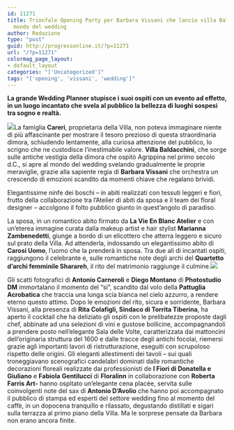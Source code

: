 ```yaml
---
id: 11271
title: Trionfale Opening Party per Barbara Vissani che lancia villa Baldacchini nel
  mondo del wedding
author: Redazione
type: "post"
guid: http://progressonline.it/?p=11271
url: "/?p=11271"
colormag_page_layout:
- default_layout
categories: "['Uncategorized']"
tags: "['opening', 'vissani', 'wedding']"
---
```


**La grande Wedding Planner stupisce i suoi ospiti con un evento ad effetto, in un luogo incantato che svela al pubblico la bellezza di luoghi sospesi tra sogno e realtà.**

![](https://progressonline.it/wp-content/uploads/2019/05/Ph.-Mariangela-Celli-Copyright-Blog-Teach-Chic-2-300x300.jpg)La famiglia **Careri**, proprietaria della Villa, non poteva immaginare niente di più affascinante per mostrare il tesoro prezioso di questa straordinaria dimora, schiudendo lentamente, alla curiosa attenzione del pubblico, lo scrigno che ne custodisce l’inestimabile valore. **Villa Baldacchini**, che sorge sulle antiche vestigia della dimora che ospitò Agrippina nel primo secolo d.C., si apre al mondo del wedding svelando gradualmente le proprie meraviglie, grazie alla sapiente regia di **Barbara Vissani** che orchestra un crescendo di emozioni scandito da momenti chiave che regalano brividi.

Elegantissime ninfe dei boschi – in abiti realizzati con tessuti leggeri e fiori, frutto della collaborazione tra l’Atelier di abiti da sposa e il team dei floral designer – accolgono il folto pubblico giunto in quest’angolo di paradiso.

La sposa, in un romantico abito firmato da **La Vie En Blanc Atelier** e con un’eterea immagine curata dalla makeup artist e hair stylist **Marianna Zambenedetti**, giunge a bordo di un elicottero che atterra leggero e sicuro sul prato della Villa. Ad attenderla, indossando un elegantissimo abito di **Carosi Uomo**, l’uomo che la prenderà in sposa. Tra due ali di incantati ospiti, raggiungono il celebrante e, sulle romantiche note degli archi del **Quartetto d’archi femminile Sharareh**, il rito del matrimonio raggiunge il culmine.![](https://progressonline.it/wp-content/uploads/2019/05/Ph.-Mariangela-Celli-Copyright-Blog-Teach-Chic-1-300x300.jpg)

Gli scatti fotografici di **Antonio Carneroli** e **Diego Montano** di **Photostudio DM** immortalano il momento del “sì”, scandito dal volo della **Pattuglia Acrobatica** che traccia una lunga scia bianca nel cielo azzurro, a rendere eterno questo attimo. Dopo le emozioni del rito, sicura e sorridente, Barbara Vissani, alla presenza di **Rita Colafigli, Sindaco di Torrita Tiberina**, ha aperto il cocktail che ha deliziato gli ospiti con le prelibatezze proposte dagli chef, abbinate ad una selezioni di vini e gustose bollicine, accompagnandoli a prendere posto nell’elegante Sala delle Volte, caratterizzata dai mattoncini dell’originaria struttura del 1600 e dalle tracce degli antichi focolai, riemersi grazie agli importanti lavori di ristrutturazione, eseguiti con scrupoloso rispetto delle origini. Gli eleganti allestimenti dei tavoli – sui quali troneggiavano scenografici candelabri dominati dalle romantiche decorazioni floreali realizzate dai professionisti de **I Fiori di Donatella e Giuliano** e **Fabiola** **Gentilucci** di **Floralinn** in collaborazione con **Roberta Farris Art-** hanno ospitato un’elegante cena placée, servita sulle coinvolgenti note del sax di **Antonio D’Avolio** che hanno poi accompagnato il pubblico di stampa ed esperti del settore wedding fino al momento del caffè, in un dopocena tranquillo e rilassato, degustando distillati e sigari sulla terrazza al primo piano della Villa. Ma le sorprese pensate da Barbara non erano ancora finite.